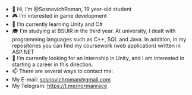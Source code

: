 - 👋 Hi, I’m @SosnovichRoman, 19 year-old student
- 🎮 I’m interested in game development
- 🌱 I’m currently learning Unity and C# 
- 🎓 I'm studying at BSUIR in the third year. At university, I dealt with programming languages such as C++, SQL and Java. In addition, in my repositories you can find my coursework (web application) written in ASP.NET 
- 💞️ I’m currently looking for an internship in Unity, and I am interested in starting a career in this direction.
- 📫 There are several ways to contact me:
- My E-mail: sosnovichroman@gmail.com
- My Telegram: https://t.me/normanrace
